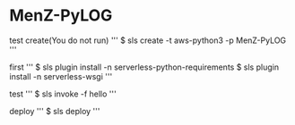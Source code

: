 # MenZ-PyLOG

test create(You do not run)
'''
$ sls create -t aws-python3 -p MenZ-PyLOG
'''

first
'''
$ sls plugin install -n serverless-python-requirements
$ sls plugin install -n serverless-wsgi
'''

test
'''
$ sls invoke -f hello
'''

deploy
'''
$ sls deploy
'''
